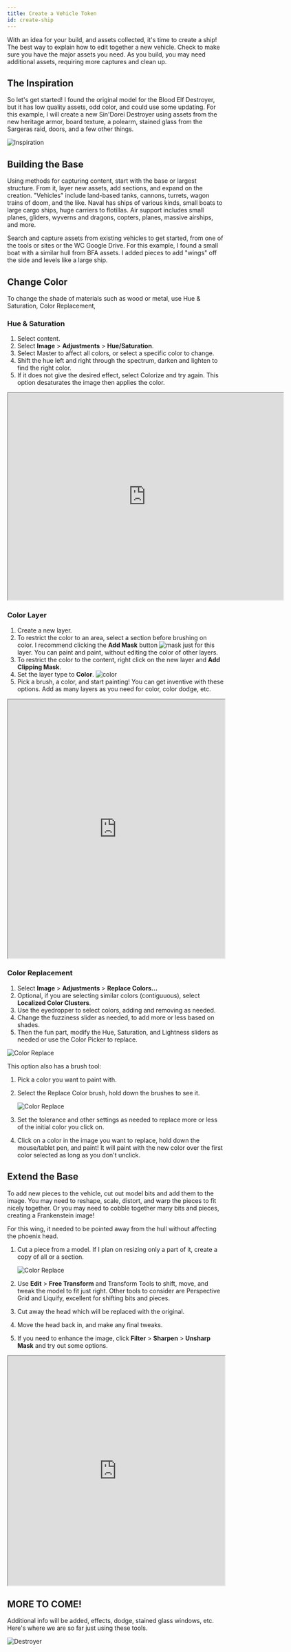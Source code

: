 ```yaml
---
title: Create a Vehicle Token
id: create-ship
---
```


With an idea for your build, and assets collected, it's time to create a ship! The best way to explain how to edit together a new vehicle. Check to make sure you have the major assets you need. As you build, you may need additional assets, requiring more captures and clean up. 

## The Inspiration

So let's get started! I found the original model for the Blood Elf Destroyer, but it has low quality assets, odd color, and could use some updating. For this example, I will create a new Sin'Dorei Destroyer using assets from the new heritage armor, board texture, a polearm, stained glass from the Sargeras raid, doors, and a few other things.

![Inspiration](/img/vehicle/inspiration.jpg)

## Building the Base

Using methods for capturing content, start with the base or largest structure. From it, layer new assets, add sections, and expand on the creation. "Vehicles" include land-based tanks, cannons, turrets, wagon trains of doom, and the like. Naval has ships of various kinds, small boats to large cargo ships, huge carriers to flotillas. Air support includes small planes, gliders, wyverns and dragons, copters, planes, massive airships, and more.

Search and capture assets from existing vehicles to get started, from one of the tools or sites or the WC Google Drive. For this example, I found a small boat with a similar hull from BFA assets. I added pieces to add "wings" off the side and levels like a large ship. 

## Change Color

To change the shade of materials such as wood or metal, use Hue & Saturation, Color Replacement, 

### Hue & Saturation

1. Select content.
1. Select **Image** > **Adjustments** > **Hue/Saturation**.
1. Select Master to affect all colors, or select a specific color to change.
1. Shift the hue left and right through the spectrum, darken and lighten to find the right color.
1. If it does not give the desired effect, select Colorize and try again. This option desaturates the image then applies the color.

<iframe src="https://drive.google.com/file/d/15kB-JDzor2EpRQz5fg1uAo7_zJ8Q4LYi/preview" width="640" height="480" allow="autoplay"></iframe>

### Color Layer

1. Create a new layer. 
1. To restrict the color to an area, select a section before brushing on color. I recommend clicking the **Add Mask** button ![mask](/img/vehicle/mask.jpg) just for this layer. You can paint and paint, without editing the color of other layers.
1. To restrict the color to the content, right click on the new layer and **Add Clipping Mask**. 
1. Set the layer type to **Color**. ![color](/img/vehicle/color.jpg)
1. Pick a brush, a color, and start painting! You can get inventive with these options. Add as many layers as you need for color, color dodge, etc.

<iframe src="https://drive.google.com/file/d/1Jbr_WO6PNu-7TZi3Y5GqFdKAHbUlBlYU/preview" width="100%" height="600" allow="autoplay"></iframe>

### Color Replacement

1. Select **Image** > **Adjustments** > **Replace Colors...**
1. Optional, if you are selecting similar colors (contiguuous), select **Localized Color Clusters**. 
1. Use the eyedropper to select colors, adding and removing as needed.
1. Change the fuzziness slider as needed, to add more or less based on shades.
1. Then the fun part, modify the Hue, Saturation, and Lightness sliders as needed or use the Color Picker to replace.

![Color Replace](/img/vehicle/replace-color.jpg)

This option also has a brush tool:

1. Pick a color you want to paint with.
1. Select the Replace Color brush, hold down the brushes to see it.

    ![Color Replace](/img/vehicle/replace-color2.jpg)

1. Set the tolerance and other settings as needed to replace more or less of the initial color you click on. 
1. Click on a color in the image you want to replace, hold down the mouse/tablet pen, and paint! It will paint with the new color over the first color selected as long as you don't unclick.

## Extend the Base

To add new pieces to the vehicle, cut out model bits and add them to the image. You may need to reshape, scale, distort, and warp the pieces to fit nicely together. Or you may need to cobble together many bits and pieces, creating a Frankenstein image!

For this wing, it needed to be pointed away from the hull without affecting the phoenix head.

1. Cut a piece from a model. If I plan on resizing only a part of it, create a copy of all or a section.

    ![Color Replace](/img/vehicle/wing.jpg)

1. Use **Edit** > **Free Transform** and Transform Tools to shift, move, and tweak the model to fit just right. Other tools to consider are Perspective Grid and Liquify, excellent for shifting bits and pieces.
1. Cut away the head which will be replaced with the original.
1. Move the head back in, and make any final tweaks.
1. If you need to enhance the image, click **Filter** > **Sharpen** > **Unsharp Mask** and try out some options.

<iframe src="https://drive.google.com/file/d/1JsLjpIlTaYsZmmcYRzSmiZGhjpnJaA8b/preview" width="100%" height="532" allow="autoplay"></iframe>


## MORE TO COME!

Additional info will be added, effects, dodge, stained glass windows, etc. Here's where we are so far just using these tools.

![Destroyer](/img/vehicle/sindorei-destroyer.png)